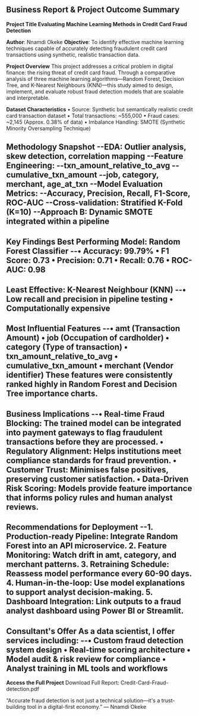 ## Business Report & Project Outcome Summary

**Project Title Evaluating Machine Learning Methods in Credit Card Fraud Detection**

**Author**: Nnamdi Okeke
**Objective**: To identify effective machine learning techniques capable of accurately detecting fraudulent credit card transactions using synthetic, realistic transaction data.

 **Project Overview**
This project addresses a critical problem in digital finance: the rising threat of credit card fraud. Through a comparative analysis of three machine learning algorithms—Random Forest, Decision Tree, and K-Nearest Neighbours (KNN)—this study aimed to design, implement, and evaluate robust fraud detection models that are scalable and interpretable.

**Dataset Characteristics**
•	Source: Synthetic but semantically realistic credit card transaction dataset
•	Total transactions: ~555,000
•	Fraud cases: ~2,145 (Approx. 0.38% of data)
•	Imbalance Handling: SMOTE (Synthetic Minority Oversampling Technique)

**Methodology Snapshot**
--EDA: Outlier analysis, skew detection, correlation mapping
--Feature Engineering:
--txn_amount_relative_to_avg
--cumulative_txn_amount
--job, category, merchant, age_at_txn
--Model Evaluation Metrics:
--Accuracy, Precision, Recall, F1-Score, ROC-AUC
--Cross-validation: Stratified K-Fold (K=10)
--Approach B: Dynamic SMOTE integrated within a pipeline
---
 
 **Key Findings**
**Best Performing Model**: Random Forest Classifier
--•	Accuracy: 99.79%
•	F1 Score: 0.73
•	Precision: 0.71
•	Recall: 0.76
•	ROC-AUC: 0.98
--
**Least Effective: K-Nearest Neighbour (KNN)**
--•	Low recall and precision in pipeline testing
•	Computationally expensive
--

**Most Influential Features**
--•	amt (Transaction Amount)
•	job (Occupation of cardholder)
•	category (Type of transaction)
•	txn_amount_relative_to_avg
•	cumulative_txn_amount
•	merchant (Vendor identifier)
These features were consistently ranked highly in Random Forest and Decision Tree importance charts.
--

**Business Implications**
--•	Real-time Fraud Blocking: The trained model can be integrated into payment gateways to flag fraudulent transactions before they are processed.
•	Regulatory Alignment: Helps institutions meet compliance standards for fraud prevention.
•	Customer Trust: Minimises false positives, preserving customer satisfaction.
•	Data-Driven Risk Scoring: Models provide feature importance that informs policy rules and human analyst reviews.
--

 **Recommendations for Deployment**
--1.	Production-ready Pipeline: Integrate Random Forest into an API microservice.
2.	Feature Monitoring: Watch drift in amt, category, and merchant patterns.
3.	Retraining Schedule: Reassess model performance every 60-90 days.
4.	Human-in-the-loop: Use model explanations to support analyst decision-making.
5.	Dashboard Integration: Link outputs to a fraud analyst dashboard using Power BI or Streamlit.
--

**Consultant's Offer**
As a data scientist, I offer services including:
--•	Custom fraud detection system design
•	Real-time scoring architecture 
•	Model audit & risk review for compliance
•	Analyst training in ML tools and workflows
--

**Access the Full Project**
Download Full Report: Credit-Card-Fraud-detection.pdf

“Accurate fraud detection is not just a technical solution—it's a trust-building tool in a digital-first economy.” — Nnamdi Okeke

